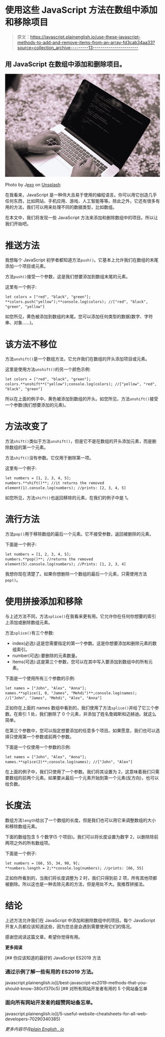 # 使用这些 JavaScript 方法在数组中添加和移除项目

> 原文：<https://javascript.plainenglish.io/use-these-javascript-methods-to-add-and-remove-items-from-an-array-fd3cab34aa33?source=collection_archive---------13----------------------->

## 用 JavaScript 在数组中添加和删除项目。

![](img/b618ec758313622b8a13df2159ed4a4b.png)

Photo by J[exo](https://unsplash.com/@jexo?utm_source=medium&utm_medium=referral) on [Unsplash](https://unsplash.com?utm_source=medium&utm_medium=referral)

在我看来，JavaScript 是一种伟大且易于使用的编程语言。你可以用它创造几乎任何东西，比如网站、手机应用、游戏、人工智能等等。除此之外，它还有很多有用的方法，我们可以用来处理不同的数据类型，比如数组。

在本文中，我们将发现一些 JavaScript 方法来添加和删除数组中的项目。所以让我们开始吧。

# 推送方法

我想每个 JavaScript 初学者都知道方法`push()`。它基本上允许我们在数组的末尾添加一个项目或元素。

方法`push()`接受一个参数，这是我们想要添加到数组末尾的元素。

这里有一个例子:

```
let colors = ["red", "black", "green"];
**colors.push("yellow");**console.log(colors); //["red", "black", "green", "yellow"]
```

如您所见，黄色被添加到数组的末尾。您可以添加任何类型的数据(数字、字符串、对象……)。

# 该方法不移位

方法`unshift()`是一个数组方法，它允许我们在数组的开头添加项目或元素。

这里是使用方法`unshift()`的另一个颜色示例:

```
let colors = ["red", "black", "green"];
colors.**unshift**("yellow");console.log(colors); //["yellow", "red", "black", "green"]
```

所以在上面的例子中，黄色被添加到数组的开头。如您所见，方法`unshift()`接受一个参数(我们想要添加的元素)。

# 方法改变了

方法`shift()`类似于方法`unshift()`，但是它不是在数组的开头添加元素，而是删除数组的第一个元素。

方法`shift()`没有参数。它仅用于删除第一项。

这里有一个例子:

```
let numbers = [1, 2, 3, 4, 5];
numbers.**shift()**; //it returns the removed element(1).console.log(numbers); //prints: [2, 3, 4, 5]
```

如您所见，方法`shift()`也返回移除的元素，在我们的例子中是 1。

# 流行方法

方法`pop()`用于移除数组的最后一个元素。它不接受参数，返回被删除的元素。

下面是一个例子:

```
let numbers = [1, 2, 3, 4, 5];
numbers.**pop()**; //returns the removed element(5).console.log(numbers); //Prints: [1, 2, 3, 4]
```

我想你现在清楚了。如果你想删除一个数组的最后一个元素，只需使用方法`pop()`。

# 使用拼接添加和移除

与上述方法不同，方法`splice()`在我看来更有用。它允许你在任何你想要的索引上添加或删除数组元素。

方法`splice()`有三个参数:

*   index(必选):这是您需要指定的第一个参数。这是你想要添加和删除元素的数组索引。
*   number(可选):要删除的元素数量。
*   Items(可选):这是第三个参数，您可以在其中写入要添加到数组中的所有元素。

下面是一个使用所有三个参数的示例:

```
let names = ["John", "Alex", "Anna"];
names.**splice(1, 0, "James", "Mehdi")**;console.log(names); //["John", "James", "Mehdi", "Alex", "Anna"]
```

正如你在上面的 names 数组中看到的，我们使用了方法`splice()`并给了它三个参数。在索引 1 处，我们删除了 0 个元素，并添加了姓名詹姆斯和迈赫迪。就这么简单。

在第三个参数中，您可以指定想要添加的任意多个项目。如果愿意，我们也可以选择只使用第一个参数或前两个参数。

下面是一个仅使用一个参数的示例:

```
let names = ["John", "Alex", "Anna"];
names.**splice(2)**;console.log(names); //["John", "Alex"]
```

在上面的例子中，我们只使用了一个参数。我们将其设置为 2，这意味着我们只需要数组的前两个元素。如果要从最后一个元素开始到第一个元素(反方向)，也可以给负数。

# 长度法

数组方法`length`给出了一个数组的长度。但是我们也可以用它来调整数组的大小和移除数组元素。

下面的数组包含 5 个数字(5 个项目)。我们可以将长度设置为数字 2，以删除除前两项之外的所有数组项。

下面是一个例子:

```
let numbers = [66, 55, 34, 90, 9];
**numbers.length = 2;**console.log(numbers); //prints: [66, 55]
```

正如你所看到的，当我们将长度调整为 2 时，我们只得到前 2 项，所有其他项都被删除。所以这也是一种去除元素的方法，但是用处不大。我推荐拼接法。

# 结论

上述方法允许我们在 JavaScript 中添加和删除数组中的项目。每个 JavaScript 开发人员都应该知道这些，因为您总是会遇到需要使用它们的情况。

感谢您阅读这篇文章。希望你觉得有用。

**更多阅读**

[](/best-javascript-es2019-methods-that-you-should-know-380cf370c5) [## 你应该知道的最好的 JavaScript ES2019 方法

### 通过示例了解一些有用的 ES2019 方法。

javascript.plainenglish.io](/best-javascript-es2019-methods-that-you-should-know-380cf370c5) [](/5-useful-website-cheatsheets-for-all-web-developers-70290340385) [## 对所有网站开发者有用的 5 个网站备忘单

### 面向所有网站开发者的超赞网站备忘单。

javascript.plainenglish.io](/5-useful-website-cheatsheets-for-all-web-developers-70290340385) 

*更多内容尽在*[*plain English . io*](http://plainenglish.io/)